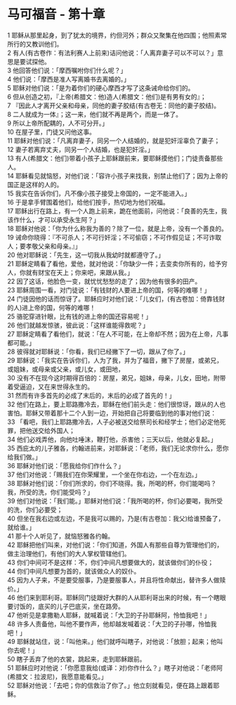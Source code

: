 # 马可福音 - 第十章
  
 1 耶稣从那里起身，到了犹太的境界，约但河外；群众又聚集在他四围；他照素常所行的又教训他们。  
 2 有人(有古卷作：有法利赛人上前来)诘问他说：「人离弃妻子可以不可以？」意思是要试探他。  
 3 他回答他们说：「摩西嘱咐你们什么呢？」  
 4 他们说：「摩西是准人写离婚书去离婚的。」  
 5 耶稣对他们说：「是为着你们的硬心摩西才写了这条诫命给你们的。  
 6 但从创造之初，『上帝(希腊文：他)造人(希腊文：他们)是有男有女的』；  
 7 『因此人才离开父亲和母亲，同他的妻子胶结(有古卷无：同他的妻子胶结)。  
 8 二人就成为一体』；这一来，他们就不再是两个，而是一体了。  
 9 所以上帝所配耦的，人不可分开。」  
 10 在屋子里，门徒又问他这事。  
 11 耶稣对他们说：「凡离弃妻子，同另一个人结婚的，就是犯奸淫辜负了妻子；  
 12 妻子若离弃丈夫，同另一个人结婚，也是犯奸淫。」  
 13 有人(希腊文：他们)带着小孩子上耶稣跟前来，要耶稣摸他们；门徒责备那些人。  
 14 耶稣看见就恼怒，对他们说：「容许小孩子来找我，别禁止他们了；因为上帝的国正是这样的人的。  
 15 我实在告诉你们，凡不像小孩子接受上帝国的，一定不能进入。」  
 16 于是拿手臂围着他们，给他们按手，热切地为他们祝福。  
 17 耶稣出行在路上，有一个人跑上前来，跪在他面前，问他说：「良善的先生，我该作什么，才可以承受永生阿？」  
 18 耶稣对他说：「你为什么称我为善的？除了一位，就是上帝，没有一个善良的。  
 19 诫命你晓得：『不可杀人；不可行奸淫；不可偷窃；不可作假见证；不可诈取人；要孝敬父亲和母亲。』」  
 20 他对耶稣说：「先生，这一切我从我幼时就都遵守了。」  
 21 耶稣定睛看了看他，爱他，就对他说：「你缺少一件；去变卖你所有的，给予穷人，你就有财宝在天上；你来吧，来跟从我。」  
 22 因了这话，他脸色一变，就忧忧愁愁的走了；因为他有很多的田产。  
 23 耶稣周围一看，对门徒说：「有钱财的人要进上帝的国，何等的难哪！」  
 24 门徒因他的话而惊讶了。耶稣应时对他们说：「儿女们，(有古卷加：倚靠钱财的人)进上帝的国，何等的难哪！  
 25 骆驼穿进针眼，比有钱的进上帝的国还容易呢！」  
 26 他们就越发惊骇，彼此说：「这样谁能得救呢？」  
 27 耶稣定睛看了看他们，就说：「在人不可能，在上帝却不然；因为在上帝，凡事都可能。」  
 28 彼得就对耶稣说：「你看，我们已经撇下了一切，跟从了你了。」  
 29 耶稣说：「我实在告诉你们，人为了我，并为了福音，撇下了房屋，或弟兄，或姐妹，或母亲或父亲，或儿女，或田地，  
 30 没有不在现今这时期得百倍的：房屋，弟兄，姐妹，母亲，儿女，田地，附带着受逼迫，又在来世得永生的。  
 31 然而有许多首先的必成了末后的，末后的必成了首先的！」  
 32 他们在路上，要上耶路撒冷去，耶稣在他们前头走：他们很惊讶，跟从的人也害怕。耶稣又带着那十二个人到一边，开始把自己将要临到他的事对他们说：  
 33 「看吧，我们上耶路撒冷去，人子必被送交给祭司长和经学士；他们必定他死罪，把他送交给外国人；  
 34 他们必戏弄他，向他吐唾沫，鞭打他，杀害他；三天以后，他就必复起。」  
 35 西庇太的儿子雅各，约翰进前来，对耶稣说：「老师，我们无论求你什么，愿你给我们做。」  
 36 耶稣对他们说：「愿我给你们作什么？」  
 37 他们对他说：「赐我们在你荣耀里，一个坐在你右边，一个在左边。」  
 38 耶稣对他们说：「你们所求的，你们不晓得。我，所喝的杯，你们能喝吗？我，所受的洗，你们能受吗？」  
 39 他们对他说：「我们能。」耶稣对他们说：「我所喝的杯，你们必要喝，我所受的洗，你们必要受；  
 40 但坐在我右边或左边，不是我可以赐的，乃是(有古卷加：我父)给谁预备了，就给谁。」  
 41 那十个人听见了，就恼怒雅各约翰。  
 42 耶稣把他们叫来，对他们说：「你们知道，外国人有那些自尊为管理他们的，做主治理他们，有他们的大人掌权管辖他们。  
 43 你们中间可不是这样：不，你们中间凡想要做大的，就该做你们的仆役；  
 44 你们中间凡想要为首的，就该做众人的奴仆。  
 45 因为人子来，不是要受服事，乃是要服事人，并且将性命献出，替许多人做赎价。」  
 46 他们来到耶利哥。耶稣同门徒跟好大群的人从耶利哥出来的时候，有一个瞎眼要讨饭的，底买的儿子巴底买，坐在路旁。  
 47 他听见是拿撒勒人耶稣，就喊着说：「大卫的子孙耶稣阿，怜恤我吧！」  
 48 许多人责备他，叫他不要作声，他却越发喊着说：「大卫的子孙哪，怜恤我吧！」  
 49 耶稣就站住，说：「叫他来。」他们就呼叫瞎子，对他说：「放胆；起来；他叫你去呢！」  
 50 瞎子丢弃了他的衣裳，跳起来，走到耶稣跟前。  
 51 耶稣应时对他说：「你愿意我给(或译：对)你作什么？」瞎子对他说：「老师阿(希腊文：拉波尼)，我愿意能看见。」  
 52 耶稣对他说：「去吧；你的信救治了你了。」他立刻就看见，便在路上跟着耶稣。